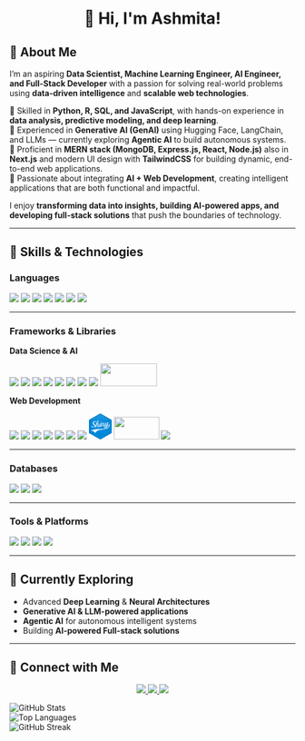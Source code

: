 <h1 align="center">👋 Hi, I'm Ashmita!</h1>

## 🚀 About Me  
I’m an aspiring **Data Scientist, Machine Learning Engineer, AI Engineer, and Full-Stack Developer** with a passion for solving real-world problems using **data-driven intelligence** and **scalable web technologies**.  

🔹 Skilled in **Python, R, SQL, and JavaScript**, with hands-on experience in **data analysis, predictive modeling, and deep learning**.  
🔹 Experienced in **Generative AI (GenAI)** using Hugging Face, LangChain, and LLMs — currently exploring **Agentic AI** to build autonomous systems.  
🔹 Proficient in **MERN stack (MongoDB, Express.js, React, Node.js)** also in **Next.js** and modern UI design with **TailwindCSS** for building dynamic, end-to-end web applications.  
🔹 Passionate about integrating **AI + Web Development**, creating intelligent applications that are both functional and impactful.  

I enjoy **transforming data into insights, building AI-powered apps, and developing full-stack solutions** that push the boundaries of technology.  

---

## 🔧 Skills & Technologies  

###  Languages  
<p>
<img src="https://img.icons8.com/color/48/000000/python--v1.png" width="40"/>
<img src="https://upload.wikimedia.org/wikipedia/commons/1/1b/R_logo.svg" width="40"/>
<img src="https://img.icons8.com/color/48/000000/c-programming.png" width="40"/> 
<img src="https://upload.wikimedia.org/wikipedia/commons/8/87/Sql_data_base_with_logo.png" width="40"/> 
<img src="https://cdn.jsdelivr.net/gh/devicons/devicon/icons/javascript/javascript-original.svg" width="40"/>
<img src="https://cdn.jsdelivr.net/gh/devicons/devicon/icons/html5/html5-original.svg" width="40"/>
<img src="https://cdn.jsdelivr.net/gh/devicons/devicon/icons/css3/css3-original.svg" width="40"/>
</p>

---

###  Frameworks & Libraries  

**Data Science & AI**  
<p>
<img src="https://img.icons8.com/color/48/000000/pandas.png" width="40"/>
<img src="https://img.icons8.com/color/48/000000/numpy.png" width="40"/>
<img src="https://upload.wikimedia.org/wikipedia/commons/8/84/Matplotlib_icon.svg" width="40"/>
<img src="https://upload.wikimedia.org/wikipedia/commons/0/05/Scikit_learn_logo_small.svg" width="40"/>
<img src="https://cdn.worldvectorlogo.com/logos/seaborn-1.svg" width="40"/>
<img src="https://img.icons8.com/color/48/000000/tensorflow.png" width="40"/>
<img src="https://pytorch.org/assets/images/pytorch-logo.png" width="40"/>
<img src="https://huggingface.co/front/assets/huggingface_logo-noborder.svg" width="40"/>
<img src="https://cdn.brandfetch.io/idzf7Sjo28/theme/dark/logo.svg?c=1bxid64Mup7aczewSAYMX&t=1751438886450" width="100" height="40"/>
</p>

**Web Development**  
<p>
<img src="https://img.icons8.com/color/48/000000/react-native.png" width="40"/>
<img src="https://img.icons8.com/color/48/000000/nodejs.png" width="40"/>
<img src="https://cdn.brandfetch.io/idh1lvV1BF/theme/dark/logo.svg?c=1bxid64Mup7aczewSAYMX&t=1756519165352" width="40"/>
<img src="https://img.icons8.com/color/48/000000/mongodb.png" width="40"/>
<img src="https://img.icons8.com/color/48/000000/tailwind_css.png" width="40"/>
<img src="https://cdn.jsdelivr.net/gh/devicons/devicon/icons/bootstrap/bootstrap-original.svg" width="40"/>
<img src="https://cdn.worldvectorlogo.com/logos/next-3.svg" width="40"/>
<img src="https://raw.githubusercontent.com/rstudio/hex-stickers/master/SVG/shiny.svg" width="40"/>
<img src="https://upload.wikimedia.org/wikipedia/commons/3/3c/Flask_logo.svg" width="80" height="40"/>
<img src="https://streamlit.io/images/brand/streamlit-logo-primary-colormark-darktext.png" width="80"/>
</p>

---

###  Databases  
<p>
<img src="https://img.icons8.com/color/48/000000/mysql-logo.png" width="40"/>
<img src="https://upload.wikimedia.org/wikipedia/commons/3/38/SQLite370.svg" width="40"/>
<img src="https://img.icons8.com/color/48/000000/mongodb.png" width="40"/>
</p>

---

###  Tools & Platforms  
<p>
<img src="https://img.icons8.com/color/48/000000/git.png" width="40"/>
<img src="https://cdn-icons-png.flaticon.com/512/25/25231.png" width="40"/>
<img src="https://img.icons8.com/fluency/48/000000/jupyter.png" width="40"/>
<img src="https://www.vectorlogo.zone/logos/getpostman/getpostman-icon.svg" width="40"/>
</p>

---

## 🌱 Currently Exploring  
- Advanced **Deep Learning** & **Neural Architectures**  
- **Generative AI & LLM-powered applications**  
- **Agentic AI** for autonomous intelligent systems  
- Building **AI-powered Full-stack solutions**  

---


## 💬 Connect with Me  
<p align="center">
  <a href="https://www.linkedin.com/in/rohit-dutta-64b0242a0/">
    <img src="https://img.icons8.com/fluency/48/000000/linkedin.png" width="40"/>
  </a>
  <a href="https://github.com/riku-d">
    <img src="https://img.icons8.com/ios-glyphs/48/000000/github.png" width="40"/>
  </a>
  <a href="mailto:rohitdutta2103@gmail.com">
    <img src="https://img.icons8.com/fluency/48/000000/gmail.png" width="40"/>
  </a>
</p>  

![GitHub Stats](https://github-readme-stats.vercel.app/api?username=riku-d&show_icons=true&theme=tokyonight)  
![Top Languages](https://github-readme-stats.vercel.app/api/top-langs/?username=riku-d&layout=compact&theme=tokyonight)  
![GitHub Streak](https://github-readme-streak-stats.herokuapp.com/?user=riku-d&theme=tokyonight)  
